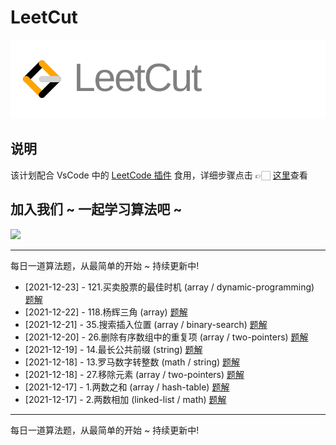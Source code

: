 # LeetCut

![](./assets/leetcut.svg)

## 说明

该计划配合 VsCode 中的 [ LeetCode 插件](https://marketplace.visualstudio.com/items?itemName=LeetCode.vscode-leetcode) 食用，详细步骤点击 👉🏻 [这里](./VsCode-LeetCode.md)查看

## 加入我们 ~ 一起学习算法吧 ~

<image src="./assets/wechat-room.png" width="200px">

---

每日一道算法题，从最简单的开始 ~ 持续更新中!

- [2021-12-23] - 121.买卖股票的最佳时机 (array / dynamic-programming) [题解](./121.买卖股票的最佳时机.js)
- [2021-12-22] - 118.杨辉三角 (array) [题解](./118.杨辉三角.js)
- [2021-12-21] - 35.搜索插入位置 (array / binary-search) [题解](./35.搜索插入位置.js)
- [2021-12-20] - 26.删除有序数组中的重复项 (array / two-pointers) [题解](./26.删除有序数组中的重复项.js)
- [2021-12-19] - 14.最长公共前缀 (string) [题解](./14.最长公共前缀.js)
- [2021-12-18] - 13.罗马数字转整数 (math / string) [题解](./13.罗马数字转整数.js)
- [2021-12-18] - 27.移除元素 (array / two-pointers) [题解](./27.移除元素.js)
- [2021-12-17] - 1.两数之和 (array / hash-table) [题解](./1.两数之和.js)
- [2021-12-17] - 2.两数相加 (linked-list / math) [题解](./2.两数相加.js)

---

每日一道算法题，从最简单的开始 ~ 持续更新中!
